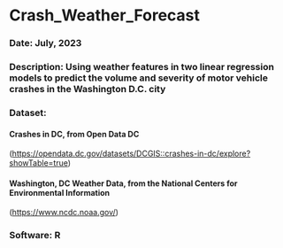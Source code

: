 # Crash_Weather_Forecast
### Date: July, 2023
### Description: Using weather features in two linear regression models to predict the volume and severity of motor vehicle crashes in the Washington D.C. city
### Dataset: 
  #### Crashes in DC, from Open Data DC 
  (https://opendata.dc.gov/datasets/DCGIS::crashes-in-dc/explore?showTable=true)
  #### Washington, DC Weather Data, from the National Centers for Environmental Information
  (https://www.ncdc.noaa.gov/)
### Software: R
